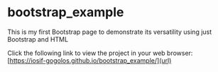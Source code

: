 # bootstrap_example
This is my first Bootstrap page to demonstrate its versatility using just Bootstrap and HTML

Click the following link to view the project in your web browser: [https://iosif-gogolos.github.io/bootstrap_example/](url)
